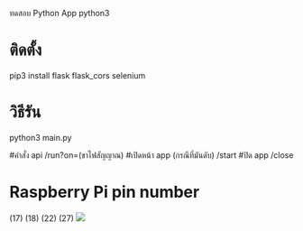 ทดสอบ Python App
python3
# ติดตั้ง
pip3 install flask flask_cors selenium

# วิธีรัน  
python3 main.py

#คำสั่ง api
/run?on=(ขาไฟสัญญาณ)
#เปิดหน้า app (กรณีที่มันดับ)
/start
#ปิด app
/close

# Raspberry Pi pin number
(17)
(18)
(22)
(27)
<img src="https://miro.medium.com/v2/resize:fit:828/format:webp/0*m8yp9LASmibk4IVu.png">
